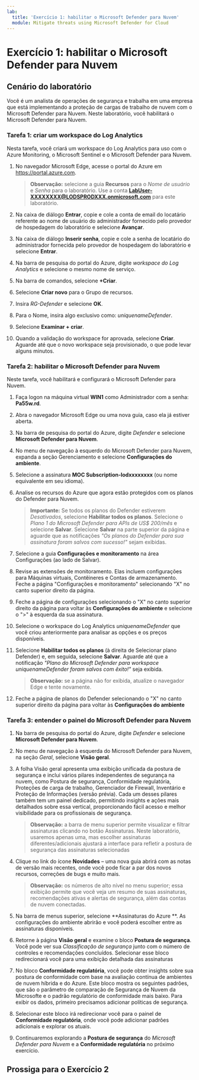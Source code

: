 ```yaml
---
lab:
  title: 'Exercício 1: habilitar o Microsoft Defender para Nuvem'
  module: Mitigate threats using Microsoft Defender for Cloud
---
```


# Exercício 1: habilitar o Microsoft Defender para Nuvem

## Cenário do laboratório

Você é um analista de operações de segurança e trabalha em uma empresa que está implementando a proteção de cargas de trabalho de nuvem com o Microsoft Defender para Nuvem. Neste laboratório, você habilitará o Microsoft Defender para Nuvem.

<!--- ### Task 1: Access the Azure portal and set up a Subscription

In this task, you'll set up an Azure Subscription required to complete this lab and future labs.

1. Log in to **WIN1** virtual machine as Admin with the password: **Pa55w.rd**.  

1. Open the Microsoft Edge browser or open a new tab if already open.

1. In the Microsoft Edge browser, navigate to the Azure portal at <https://portal.azure.com>.

1. In the **Sign in** dialog box, copy, and paste in the tenant Email account for the admin username provided by your lab hosting provider and then select **Next**.

1. In the **Enter password** dialog box, copy, and paste in the admin's tenant password provided by your lab hosting provider and then select **Sign in**.

1. In the Search bar of the Azure portal, type *Subscription*, then select **Subscriptions**.

1. Select the *"Azure Pass - Sponsorship"* subscription shown (or equivalent name in your selected language).

    >**Note:** If the subscription is not shown, ask your instructor on how to create the Azure subscription with your tenant admin user credentials. **Note:** The subscription creation process could take up to 10 minutes.

1. Select **Access control (IAM)** and then select **View my access** from the *Check access* tab.

1. Verify that the **Current role assignments** tab has a *Role assignments Role* for **LOD Owner**. Select the **X** in the top right of the *assignments - MOC Subscription-lodxxxxxxxx* window to close it. --->

### Tarefa 1: criar um workspace do Log Analytics

Nesta tarefa, você criará um workspace do Log Analytics para uso com o Azure Monitoring, o Microsoft Sentinel e o Microsoft Defender para Nuvem.

1. No navegador Microsoft Edge, acesse o portal do Azure em <https://portal.azure.com>.

    >**Observação:** selecione a guia **Recursos** para o *Nome de usuário* e *Senha* para o laboratório. Use a conta **<LabUser-XXXXXXXX@LODSPRODXXX.onmicrosoft.com>** para este laboratório.

1. Na caixa de diálogo **Entrar**, copie e cole a conta de email do locatário referente ao nome de usuário do administrador fornecido pelo provedor de hospedagem do laboratório e selecione **Avançar**.

1. Na caixa de diálogo **Inserir senha**, copie e cole a senha de locatário do administrador fornecida pelo provedor de hospedagem do laboratório e selecione **Entrar**.

1. Na barra de pesquisa do portal do Azure, digite *workspace do Log Analytics* e selecione o mesmo nome de serviço.

1. Na barra de comandos, selecione **+Criar**.

1. Selecione **Criar novo** para o Grupo de recursos.

1. Insira *RG-Defender* e selecione **OK**.

1. Para o Nome, insira algo exclusivo como: *uniquenameDefender*.

1. Selecione **Examinar + criar**.

1. Quando a validação do workspace for aprovada, selecione **Criar**. Aguarde até que o novo workspace seja provisionado, o que pode levar alguns minutos.

### Tarefa 2: habilitar o Microsoft Defender para Nuvem

Neste tarefa, você habilitará e configurará o Microsoft Defender para Nuvem.

1. Faça logon na máquina virtual **WIN1** como Administrador com a senha: **Pa55w.rd**.  

1. Abra o navegador Microsoft Edge ou uma nova guia, caso ela já estiver aberta.

1. Na barra de pesquisa do portal do Azure, digite *Defender* e selecione **Microsoft Defender para Nuvem**.

1. No menu de navegação à esquerdo do Microsoft Defender para Nuvem, expanda a seção Gerenciamento e selecione **Configurações do ambiente**.

1. Selecione a assinatura **MOC Subscription-lodxxxxxxxx** (ou nome equivalente em seu idioma).

1. Analise os recursos do Azure que agora estão protegidos com os planos do Defender para Nuvem.

    >**Importante:** Se todos os planos do Defender estiverem *Desativados*, selecione **Habilitar todos os planos**. Selecione o *Plano 1 do Microsoft Defender para APIs de US$ 200/mês* e selecione **Salvar**. Selecione **Salvar** na parte superior da página e aguarde que as notificações *"Os planos do Defender para sua assinatura foram salvos com sucesso!"* sejam exibidas.

1. Selecione a guia **Configurações e monitoramento** na área Configurações (ao lado de Salvar).

1. Revise as extensões de monitoramento. Elas incluem configurações para Máquinas virtuais, Contêineres e Contas de armazenamento. Feche a página "Configurações e monitoramento" selecionando "X" no canto superior direito da página.

1. Feche a página de configurações selecionando o "X" no canto superior direito da página para voltar às **Configurações do ambiente** e selecione o ">" à esquerda da sua assinatura.

1. Selecione o workspace do Log Analytics *uniquenameDefender* que você criou anteriormente para analisar as opções e os preços disponíveis.

1. Selecione **Habilitar todos os planos** (à direita de Selecionar plano Defender) e, em seguida, selecione **Salvar**. Aguarde até que a notificação *"Plano do Microsoft Defender para workspace uniquenameDefender foram salvos com êxito!"* seja exibida.

    >**Observação:** se a página não for exibida, atualize o navegador Edge e tente novamente.

1. Feche a página de planos do Defender selecionando o "X" no canto superior direito da página para voltar às **Configurações do ambiente**

### Tarefa 3: entender o painel do Microsoft Defender para Nuvem

1. Na barra de pesquisa do portal do Azure, digite *Defender* e selecione **Microsoft Defender para Nuvem**.

1. No menu de navegação à esquerda do Microsoft Defender para Nuvem, na seção *Geral*, selecione **Visão geral**.

1. A folha Visão geral apresenta uma exibição unificada da postura de segurança e inclui vários pilares independentes de segurança na nuvem, como Postura de segurança, Conformidade regulatória, Proteções de carga de trabalho, Gerenciador de Firewall, Inventário e Proteção de Informações (versão prévia). Cada um desses pilares também tem um painel dedicado, permitindo insights e ações mais detalhados sobre essa vertical, proporcionando fácil acesso e melhor visibilidade para os profissionais de segurança.

    >**Observação:** a barra de menu superior permite visualizar e filtrar assinaturas clicando no botão Assinaturas. Neste laboratório, usaremos apenas uma, mas escolher assinaturas diferentes/adicionais ajustará a interface para refletir a postura de segurança das assinaturas selecionadas

1. Clique no link do ícone **Novidades** – uma nova guia abrirá com as notas de versão mais recentes, onde você pode ficar a par dos novos recursos, correções de bugs e muito mais.

    >**Observação:** os números de alto nível no menu superior; essa exibição permite que você veja um resumo de suas assinaturas, recomendações ativas e alertas de segurança, além das contas de nuvem conectadas.

1. Na barra de menus superior, selecione **Assinaturas do Azure **. As configurações do ambiente abrirão e você poderá escolher entre as assinaturas disponíveis.

1. Retorne à página **Visão geral** e examine o bloco **Postura de segurança**. Você pode ver sua *Classificação de segurança* junto com o número de controles e recomendações concluídos. Selecionar esse bloco redirecionará você para uma exibição detalhada das assinaturas

1. No bloco **Conformidade regulatória**, você pode obter insights sobre sua postura de conformidade com base na avaliação contínua de ambientes de nuvem híbrida e do Azure. Este bloco mostra os seguintes padrões, que são o parâmetro de comparação de Segurança de Nuvem da Microsofte e o padrão regulatório de conformidade mais baixo. Para exibir os dados, primeiro precisamos adicionar políticas de segurança.

1. Selecionar este bloco irá redirecionar você para o painel de **Conformidade regulatória**, onde você pode adicionar padrões adicionais e explorar os atuais.

1. Continuaremos explorando a **Postura de segurança** do *Microsoft Defender para Nuvem* e a **Conformidade regulatória** no próximo exercício.

<!--- ### Task 2: Protect an Azure virtual machine

In this task, you manually install the *Azure Monitor Agent* by adding a *Data Collection Rule (DCR)* on the **WINServer** virtual machine.

1. Go to **Microsoft Defender for Cloud** and select the **Getting Started** page from the left menu.

1. Select the **Get Started** tab.

1. Scroll down and select **Configure** under the *Add non-Azure servers* section.

1. Select **Upgrade** next to the workspace you created earlier. This might take a few minutes. Wait until you see the notification *"Microsoft Defender plan for workspace uniquenameDefender were saved successfully!"*.

1. Select **+ Add Servers** next to the workspace you created earlier.

1. Select **Data Collection Rules**

1. Select **+ Create**.

1. Enter **WINServer** for Rule Name.

1. Select your *Azure Pass - Sponsorship* subscription and select a Resource Group. **Hint:** *RG-Defender*

1. You can keep the default *East US* region or select another preferable location.

1. Select the **Windows** radio button for *Platform Type* and select **Next: Resources**.

1. In the **Resources** tab, **+ Add resources**.

1. In the **Select a scope** page, expand the *Scope* column for **RG-Defender** (or the Resource Group your created), then select **WINServer** and select **Apply**.

    >**Note:** You may need to set the column filter for *Resource type* to *Server-Azure Arc* if **WINServer** is not displayed.

1. Select **Next: Collect and deliver**

1. In the **Collect and deliver** tab, select **+ Add data source**

1. In the **Add a data source** page, select **Performance Counters** from *Data source type*.

    >**Note:** For the purposes of this lab you could select *Windows Event Logs*. These selections can be revised later.

1. Select the **Destination** tab

1. Select **Azure Monitor Logs** in the **Destination Type** dropdown

1. Select your *Azure Pass - Sponsorship* subscription from the **Subscription** dropdown

1. Select your workspace name **Hint:** *RG-Defender* from the **Account or namespace** dropdown

1. Select **Add data source** and select **Review + create**

1. Select **Create** after *Validation passed* is displayed.

1. The **Data Collection Rule** creation initiates the installation of the *AzureMonitorWindowsAgent* extension on **WINServer**.

1. When the *Data Collection Rule* creation completes, enter **WINServer** in the *Search resources, services and docs* search bar, and select **WINServer** from *Resources*.

1. On **WINServer** scroll down through the left menu to *Settings* and *Extensions*.

1. The **AzureMonitorWindowsAgent** should be listed with a *Status* of **Succeeded**.

1. You can move on to the next lab and return later to review the **Inventory** section of **Microsoft Defender for Cloud** to verify that **WINServer** is included. --->

## Prossiga para o Exercício 2
